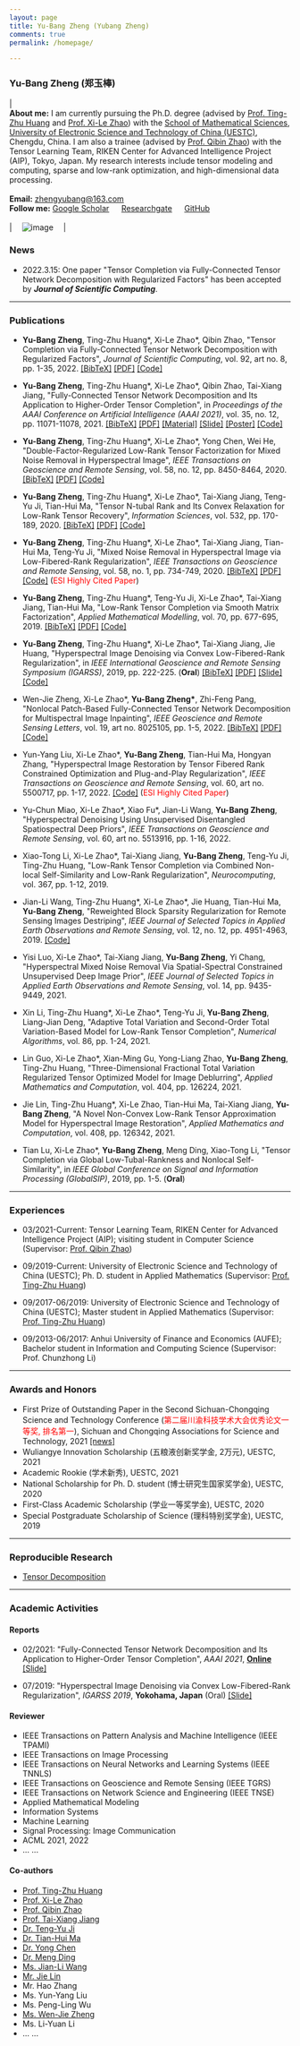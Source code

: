 ```yaml
---
layout: page
title: Yu-Bang Zheng (Yubang Zheng)
comments: true
permalink: /homepage/

---
```



<style>
.biblist { }

/* The item */
.biblist li { }

/* You can define custom styles for plstyle field here. */


/*************************************
   The box that contain BibTeX code
 *************************************/
div.noshow { display: none; }
div.BibTeX {
  margin-right: 1%;
  margin-left: 3%;
  margin-top: 1.2em;
  margin-bottom: 1.3em;
  border: 1px solid silver;
  padding: 0.3em 0.5em;
  background: #eeeeee;
}
div.BibTeX pre { font-size: 85%; overflow: auto;  width: 100%; }
</style>

<script>
function toggleBibtex(articleid) {
  var bib = document.getElementById('bib_'+articleid);
  if (bib) {
    if(bib.className.indexOf('BibTeX') != -1) {
    bib.className.indexOf('noshow') == -1?bib.className = 'BibTeX noshow':bib.className = 'BibTeX';
    }
  } else {
    return;
  }
}
</script>



### Yu-Bang Zheng (郑玉棒)
 
| <br>**About me:** I am currently pursuing the Ph.D. degree (advised by [Prof. Ting-Zhu Huang](http://www.math.uestc.edu.cn/info/1081/2041.htm) and [Prof. Xi-Le Zhao](https://zhaoxile.github.io/)) with the [School of Mathematical Sciences](http://www.math.uestc.edu.cn/index.htm), [University of Electronic Science and Technology of China (UESTC)](https://www.uestc.edu.cn/), Chengdu, China. I am also a trainee (advised by [Prof. Qibin Zhao](https://qibinzhao.github.io)) with the Tensor Learning Team, RIKEN Center for Advanced Intelligence Project (AIP), Tokyo, Japan. My research interests include tensor modeling and computing, sparse and low-rank optimization, and high-dimensional data processing. <br> <br> **Email:** <zhengyubang@163.com>  <br> **Follow me:** [Google Scholar](https://scholar.google.com/citations?hl=en&user=3KH22NkAAAAJ)  &emsp; [Researchgate](https://www.researchgate.net/profile/Yu_Bang_Zheng)  &emsp; [GitHub](https://github.com/YuBangZheng/)  <br><br>| &emsp;![image](https://yubangzheng.github.io/images/yubangzheng.jpg)&emsp; |

### News
* 2022.3.15: One paper \"Tensor Completion via Fully-Connected Tensor Network Decomposition with Regularized Factors\" has been accepted by _**Journal of Scientific Computing**_.

---

### Publications

* **Yu-Bang Zheng**, Ting-Zhu Huang\*, Xi-Le Zhao\*, Qibin Zhao, \"Tensor Completion via Fully-Connected Tensor Network Decomposition with Regularized Factors\", _Journal of Scientific Computing_, vol. 92, art no. 8, pp. 1-35, 2022. <a href="javascript:toggleBibtex('zhengFCTNFR2022')" class="textlink">[BibTeX]</a> [[PDF]](https://link.springer.com/article/10.1007/s10915-022-01841-8#citeas) [[Code]](https://yubangzheng.github.io/codes/code_FCTNFR.zip)

<div id="bib_zhengFCTNFR2022" class="BibTeX noshow">
<pre>
@article{zhengFCTNFR2022,
  author = {Yu-Bang Zheng and Ting-Zhu Huang and Xi-Le Zhao and Qibin Zhao}, 
  journal = {Journal of Scientific Computing},  
  title = {Tensor Completion via Fully-Connected Tensor Network Decomposition with Regularized Factors},
  year={2022},
  volume={92},
  pages={1-35},
  url={https://doi.org/10.1007/s10915-022-01841-8},
}
</pre>
</div>


* **Yu-Bang Zheng**, Ting-Zhu Huang\*, Xi-Le Zhao\*, Qibin Zhao, Tai-Xiang Jiang, \"Fully-Connected Tensor Network Decomposition and Its Application to Higher-Order Tensor Completion\", in _Proceedings of the AAAI Conference on Artificial Intelligence (AAAI 2021)_, vol. 35, no. 12, pp. 11071-11078, 2021. <a href="javascript:toggleBibtex('zhengFCTN2021')" class="textlink">[BibTeX]</a> [[PDF]](https://ojs.aaai.org/index.php/AAAI/article/view/17321) [[Material]](https://yubangzheng.github.io/papers/Supplementary_Material_FCTN_decomposition.pdf) [[Slide]](https://yubangzheng.github.io/papers/Slide_FCTN_decomposition.pdf) [[Poster]](https://yubangzheng.github.io/papers/Poster_FCTN_decomposition.pdf) [[Code]](https://yubangzheng.github.io/codes/code_FCTN_Decomposition.zip)

<div id="bib_zhengFCTN2021" class="BibTeX noshow">
<pre>
@inproceedings{zhengFCTN2021,
  title={Fully-Connected Tensor Network Decomposition and Its Application to Higher-Order Tensor Completion}, 
  author={Zheng, Yu-Bang and Huang, Ting-Zhu and Zhao, Xi-Le and Zhao, Qibin and Jiang, Tai-Xiang}, 
  booktitle={Proceedings of the AAAI Conference on Artificial Intelligence},
  volume={35},
  number={12},
  pages={11071-11078},
  year={2021},  
}
</pre>
</div>


* **Yu-Bang Zheng**, Ting-Zhu Huang\*, Xi-Le Zhao\*, Yong Chen, Wei He, \"Double-Factor-Regularized Low-Rank Tensor Factorization for Mixed Noise Removal in Hyperspectral Image\", _IEEE Transactions on Geoscience and Remote Sensing_, vol. 58, no. 12, pp. 8450-8464, 2020. <a href="javascript:toggleBibtex('TGRS_LRTFDFR')" class="textlink">[BibTeX]</a> [[PDF]](https://ieeexplore.ieee.org/document/9084248) [[Code]](https://yubangzheng.github.io/codes/code_LRTFDFR.zip)

<div id="bib_TGRS_LRTFDFR" class="BibTeX noshow">
<pre>
@article{TGRS_LRTFDFR,
  author = {Yu-Bang Zheng and Ting-Zhu Huang and Xi-Le Zhao and Yong Chen and Wei He}, 
  journal = {IEEE Transactions on Geoscience and Remote Sensing},  
  title = {Double-Factor-Regularized Low-Rank Tensor Factorization for Mixed Noise Removal in Hyperspectral Image},
  year={2020},
  volume={58},
  number={12},
  pages={8450-8464},
  month={Dec.},
}
</pre>
</div>


* **Yu-Bang Zheng**, Ting-Zhu Huang\*, Xi-Le Zhao\*, Tai-Xiang Jiang, Teng-Yu Ji, Tian-Hui Ma, \"Tensor N-tubal Rank and Its Convex Relaxation for Low-Rank Tensor Recovery\", _Information Sciences_, vol. 532, pp. 170-189, 2020. <a href="javascript:toggleBibtex('IS_Ntubal')" class="textlink">[BibTeX]</a> [[PDF]](https://www.sciencedirect.com/science/article/pii/S0020025520303923) [[Code]](https://yubangzheng.github.io/codes/code_WSTNN.zip)

<div id="bib_IS_Ntubal" class="BibTeX noshow">
<pre>
@article{IS_Ntubal,
  author = {Yu-Bang Zheng and Ting-Zhu Huang and Xi-Le Zhao and Tai-Xiang Jiang and Teng-Yu Ji and Tian-Hui Ma},
  journal = {Information Sciences},
  title = {Tensor {N}-tubal rank and its convex relaxation for low-rank tensor recovery},
  volume = {532},
  pages = {170-189},
  year = {2020},
  month={Sep.},
}
</pre>
</div>


* **Yu-Bang Zheng**, Ting-Zhu Huang\*, Xi-Le Zhao\*, Tai-Xiang Jiang, Tian-Hui Ma, Teng-Yu Ji, \"Mixed Noise Removal in Hyperspectral Image via Low-Fibered-Rank Regularization\", _IEEE Transactions on Geoscience and Remote Sensing_, vol. 58, no. 1, pp. 734-749, 2020. <a href="javascript:toggleBibtex('TGRS_fibered')" class="textlink">[BibTeX]</a> [[PDF]](https://ieeexplore.ieee.org/document/8854307) [[Code]](https://yubangzheng.github.io/codes/code_TGRS_low-fibered-rank.zip) (<span style="color:red">ESI Highly Cited Paper</span>)

<div id="bib_TGRS_fibered" class="BibTeX noshow">
<pre>
@article{TGRS_fibered,
  author ={Yu-Bang Zheng and Ting-Zhu Huang and Xi-Le Zhao and Tai-Xiang Jiang and Tian-Hui Ma and Teng-Yu Ji},
  journal={IEEE Transactions on Geoscience and Remote Sensing},
  title={Mixed Noise Removal in Hyperspectral Image via Low-Fibered-Rank Regularization},
  year={2020},
  volume={58},
  number={1},
  pages={734-749},
  month={Jan.},
}
</pre>
</div>


* **Yu-Bang Zheng**, Ting-Zhu Huang\*, Teng-Yu Ji, Xi-Le Zhao\*, Tai-Xiang Jiang, Tian-Hui Ma, \"Low-Rank Tensor Completion via Smooth Matrix Factorization\", _Applied Mathematical Modelling_, vol. 70, pp. 677-695, 2019. <a href="javascript:toggleBibtex('AMM_SMFLRTC')" class="textlink">[BibTeX]</a> [[PDF]](https://www.sciencedirect.com/science/article/pii/S0307904X19300782) [[Code]](https://yubangzheng.github.io/codes/code_SMF-LRTC.zip)

<div id="bib_AMM_SMFLRTC" class="BibTeX noshow">
<pre>
@article{AMM_SMFLRTC,
  title = {Low-Rank Tensor Completion via Smooth Matrix Factorization},
  journal = {Applied Mathematical Modelling},
  volume = {70},
  pages = {677-695},
  year = {2019},
  author = {Yu-Bang Zheng and Ting-Zhu Huang and Teng-Yu Ji and Xi-Le Zhao and Tai-Xiang Jiang and Tian-Hui Ma},
  month={Jun.},
}
</pre>
</div>


* **Yu-Bang Zheng**, Ting-Zhu Huang\*, Xi-Le Zhao\*, Tai-Xiang Jiang, Jie Huang, \"Hyperspectral Image Denoising via Convex Low-Fibered-Rank Regularization\", in _IEEE International Geoscience and Remote Sensing Symposium (IGARSS)_, 2019, pp. 222-225. (**Oral**) <a href="javascript:toggleBibtex('IGARSS2019_fibered')" class="textlink">[BibTeX]</a> [[PDF]](https://ieeexplore.ieee.org/document/8900157) [[Slide]](https://yubangzheng.github.io/papers/Oral_IGARSS2019_ybz.pdf) [[Code]](https://yubangzheng.github.io/codes/code_TGRS_low-fibered-rank.zip)

<div id="bib_IGARSS2019_fibered" class="BibTeX noshow">
<pre>
@inproceedings{IGARSS2019_fibered,
  author={Zheng, Yu-Bang and Huang, Ting-Zhu and Zhao, Xi-Le and Jiang, Tai-Xiang and Huang, Jie},
  booktitle={IEEE International Geoscience and Remote Sensing Symposium}, 
  title={Hyperspectral Image Denoising Via Convex Low-Fibered-Rank Regularization}, 
  year={2019},
  volume={},
  number={},
  pages={222-225},
  }
</pre>
</div>


* Wen-Jie Zheng, Xi-Le Zhao\*, **Yu-Bang Zheng\***, Zhi-Feng Pang, \"Nonlocal Patch-Based Fully-Connected Tensor Network Decomposition for Multispectral Image Inpainting\", _IEEE Geoscience and Remote Sensing Letters_, vol. 19, art no. 8025105, pp. 1-5, 2022. <a href="javascript:toggleBibtex('GRSL2021_NLFCTN')" class="textlink">[BibTeX]</a> [[PDF]](https://ieeexplore.ieee.org/document/9598921) [[Code]](https://yubangzheng.github.io/codes/code_NLFCTN.zip)

<div id="bib_GRSL2021_NLFCTN" class="BibTeX noshow">
<pre>
@article{GRSL2021_NLFCTN,
  title = {Nonlocal Patch-Based Fully-Connected Tensor Network Decomposition for Multispectral Image Inpainting},
  journal = {IEEE Geoscience and Remote Sensing Letters},
  volume = {19},
  pages = {1-5},
  year = {2022},
  author = {Wen-Jie Zheng and Xi-Le Zhao and Yu-Bang Zheng and Zhi-Feng Pang},
  month={},
}
</pre>
</div>


* Yun-Yang Liu, Xi-Le Zhao\*, **Yu-Bang Zheng**, Tian-Hui Ma, Hongyan Zhang, \"Hyperspectral Image Restoration by Tensor Fibered Rank Constrained Optimization and Plug-and-Play Regularization\", _IEEE Transactions on Geoscience and Remote Sensing_, vol. 60, art no. 5500717, pp. 1-17, 2022. [[Code]](https://github.com/zhaoxile/TGRS_FRCTR_PnP) (<span style="color:red">ESI Highly Cited Paper</span>)

* Yu-Chun Miao, Xi-Le Zhao\*, Xiao Fu\*, Jian-Li Wang, **Yu-Bang Zheng**, \"Hyperspectral Denoising Using Unsupervised Disentangled Spatiospectral Deep Priors\", _IEEE Transactions on Geoscience and Remote Sensing_, vol. 60, art no. 5513916, pp. 1-16, 2022.

* Xiao-Tong Li, Xi-Le Zhao\*, Tai-Xiang Jiang, **Yu-Bang Zheng**, Teng-Yu Ji, Ting-Zhu Huang, \"Low-Rank Tensor Completion via Combined Non-local Self-Similarity and Low-Rank Regularization\", _Neurocomputing_, vol. 367, pp. 1-12, 2019.

* Jian-Li Wang, Ting-Zhu Huang\*, Xi-Le Zhao\*, Jie Huang, Tian-Hui Ma, **Yu-Bang Zheng**, \"Reweighted Block Sparsity Regularization for Remote Sensing Images Destriping\", _IEEE Journal of Selected Topics in Applied Earth Observations and Remote Sensing_, vol. 12, no. 12, pp. 4951-4963, 2019. [[Code]](https://yubangzheng.github.io/codes/code_RBSUTV.zip)

* Yisi Luo, Xi-Le Zhao\*, Tai-Xiang Jiang, **Yu-Bang Zheng**, Yi Chang, \"Hyperspectral Mixed Noise Removal Via Spatial-Spectral Constrained Unsupervised Deep Image Prior\", _IEEE Journal of Selected Topics in Applied Earth Observations and Remote Sensing_, vol. 14, pp. 9435-9449, 2021.

* Xin Li, Ting-Zhu Huang\*, Xi-Le Zhao\*, Teng-Yu Ji, **Yu-Bang Zheng**, Liang-Jian Deng, \"Adaptive Total Variation and Second-Order Total Variation-Based Model for Low-Rank Tensor Completion\", _Numerical Algorithms_, vol. 86, pp. 1-24, 2021.

* Lin Guo, Xi-Le Zhao\*, Xian-Ming Gu, Yong-Liang Zhao, **Yu-Bang Zheng**, Ting-Zhu Huang, \"Three-Dimensional Fractional Total Variation Regularized Tensor Optimized Model for Image Deblurring\", _Applied Mathematics and Computation_, vol. 404, pp. 126224, 2021.

* Jie Lin, Ting-Zhu Huang\*, Xi-Le Zhao, Tian-Hui Ma, Tai-Xiang Jiang, **Yu-Bang Zheng**, \"A Novel Non-Convex Low-Rank Tensor Approximation Model for Hyperspectral Image Restoration\", _Applied Mathematics and Computation_, vol. 408, pp. 126342, 2021.

* Tian Lu, Xi-Le Zhao\*, **Yu-Bang Zheng**, Meng Ding, Xiao-Tong Li, \"Tensor Completion via Global Low-Tubal-Rankness and Nonlocal Self-Similarity\", in _IEEE Global Conference on Signal and Information Processing (GlobalSIP)_, 2019, pp. 1-5. (**Oral**) 

---

### Experiences 

* 03/2021-Current: Tensor Learning Team, RIKEN Center for Advanced Intelligence Project (AIP); visiting student in Computer Science (Supervisor: [Prof. Qibin Zhao](https://qibinzhao.github.io))

* 09/2019-Current: University of Electronic Science and Technology of China (UESTC); Ph. D. student in Applied Mathematics (Supervisor: [Prof. Ting-Zhu Huang](http://www.math.uestc.edu.cn/info/1081/2041.htm))

* 09/2017-06/2019: University of Electronic Science and Technology of China (UESTC); Master student in Applied Mathematics (Supervisor: [Prof. Ting-Zhu Huang](http://www.math.uestc.edu.cn/info/1081/2041.htm))

* 09/2013-06/2017: Anhui University of Finance and Economics (AUFE); Bachelor student in Information and Computing Science (Supervisor: Prof. Chunzhong Li)

---

### Awards and Honors

*  First Prize of Outstanding Paper in the Second Sichuan-Chongqing Science and Technology Conference (<span style="color:red">第二届川渝科技学术大会优秀论文一等奖, 排名第一</span>), Sichuan and Chongqing Associations for Science and Technology, 2021 [[news]](http://www.sckjw.com.cn/info/f10734c52b4b45a285d3fd4e4735d5a9)
*  Wuliangye Innovation Scholarship (五粮液创新奖学金, 2万元), UESTC, 2021
*  Academic Rookie (学术新秀), UESTC, 2021
*  National Scholarship for Ph. D. student (博士研究生国家奖学金), UESTC, 2020
*  First-Class Academic Scholarship (学业一等奖学金), UESTC, 2020
*  Special Postgraduate Scholarship of Science (理科特别奖学金), UESTC, 2019

---

### Reproducible Research

*  [Tensor Decomposition](https://github.com/zhaoxile/reproducible-tensor-completion-state-of-the-art)


---

### Academic Activities

#### Reports

* 02/2021: \"Fully-Connected Tensor Network Decomposition and Its Application to Higher-Order Tensor Completion\", _AAAI 2021_, **[Online](https://virtual.2021.aaai.org/paper_AAAI-4990.html)** [[Slide]](https://yubangzheng.github.io/papers/Slide_FCTN_decomposition.pdf)

* 07/2019: \"Hyperspectral Image Denoising via Convex Low-Fibered-Rank Regularization\", _IGARSS 2019_, **Yokohama, Japan** (Oral) [[Slide]](https://yubangzheng.github.io/papers/Oral_IGARSS2019_ybz.pdf)

#### Reviewer

*  IEEE Transactions on Pattern Analysis and Machine Intelligence (IEEE TPAMI)
*  IEEE Transactions on Image Processing
*  IEEE Transactions on Neural Networks and Learning Systems (IEEE TNNLS)
*  IEEE Transactions on Geoscience and Remote Sensing (IEEE TGRS)
*  IEEE Transactions on Network Science and Engineering (IEEE TNSE)
*  Applied Mathematical Modeling
*  Information Systems
*  Machine Learning
*  Signal Processing: Image Communication
*  ACML 2021, 2022
*  ... ...

#### Co-authors

*  [Prof. Ting-Zhu Huang](http://www.math.uestc.edu.cn/info/1081/2041.htm)
*  [Prof. Xi-Le Zhao](https://zhaoxile.github.io/)
*  [Prof. Qibin Zhao](https://qibinzhao.github.io)
*  [Prof. Tai-Xiang Jiang](https://taixiangjiang.github.io)
*  [Dr. Teng-Yu Ji](https://sites.google.com/site/tengyuji90/)
*  [Dr. Tian-Hui Ma](https://dblp.org/pid/173/2719.html)
*  [Dr. Yong Chen](https://chenyong1993.github.io/yongchen.github.io/)
*  [Dr. Meng Ding](https://mengding56.github.io)
*  [Ms. Jian-Li Wang](https://wangjianli123.github.io/)
*  [Mr. Jie Lin](https://jielin96.github.io/)
*  Mr. Hao Zhang
*  Ms. Yun-Yang Liu
*  Ms. Peng-Ling Wu
*  [Ms. Wen-Jie Zheng](https://wjz1355.github.io)
*  Ms. Li-Yuan Li
*  ... ...

<script type="text/javascript" src="//rf.revolvermaps.com/0/0/8.js?i=5walv8lpuh8&amp;m=0&amp;c=ff0000&amp;cr1=ffffff&amp;f=arial&amp;l=33" async="async"></script>




